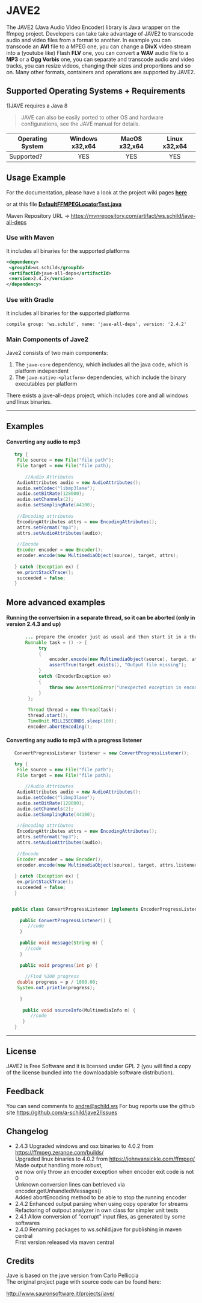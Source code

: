 # JAVE2

The JAVE2 (Java Audio Video Encoder) library is Java wrapper on the ffmpeg
project. Developers can take take advantage of JAVE2 to transcode audio 
and video files from a format to another. In example you can transcode
an **AVI** file to a MPEG one, you can change a **DivX** video stream into a
(youtube like) Flash **FLV** one, you can convert a **WAV** audio file to a **MP3** or a
**Ogg Vorbis** one, you can separate and transcode audio and video tracks, you can
resize videos, changing their sizes and proportions and so on.
Many other formats, containers and operations are supported by JAVE2.

## Supported Operating Systems + Requirements 

1)JAVE requires a Java 8
>JAVE can also be easily ported to other OS and hardware configurations, 
see the JAVE manual for details.

| Operating System | Windows x32,x64 | MacOS x32,x64 | Linux x32,x64 |
| ------- | :-----: | :-: | :-----: |
| Supported? | YES | YES  | YES  |


## Usage Example
For the documentation, please have a look at the project wiki pages [**here**](https://github.com/a-schild/jave2/wiki)

or at this file [**DefaultFFMPEGLocatorTest.java**](https://github.com/a-schild/jave2/blob/master/jave-example/src/main/java/ws/schild/jave/example/DefaultFFMPEGLocatorTest.java)


Maven Repository URL -> https://mvnrepository.com/artifact/ws.schild/jave-all-deps

### Use with Maven

It includes all binaries for the supported platforms

<!-- https://mvnrepository.com/artifact/ws.schild/jave-all-deps -->
``` XML
<dependency>
 <groupId>ws.schild</groupId>
 <artifactId>jave-all-deps</artifactId>
 <version>2.4.2</version>
</dependency>
```

### Use with Gradle

It includes all binaries for the supported platforms

``` XML
compile group: 'ws.schild', name: 'jave-all-deps', version: '2.4.2'
```

### Main Components of Jave2
Jave2 consists of two main components:
1. The `jave-core` dependency, which includes all the java code, which is platform independent
2. The `jave-native-<platform>` dependencies, which include the binary executables per platform

There exists a jave-all-deps project, which includes core and all windows und linux binaries.

---
## Examples

#### Converting any audio to mp3
``` JAVA
   try {                                                            
	File source = new File("file path");		                 
	File target = new File("file path);                          
                                                                 
       //Audio Attributes                                               
	AudioAttributes audio = new AudioAttributes();               
	audio.setCodec("libmp3lame");                                
	audio.setBitRate(128000);                                    
	audio.setChannels(2);                                        
	audio.setSamplingRate(44100);                                
	                                                             
	//Encoding attributes                                        
	EncodingAttributes attrs = new EncodingAttributes();         
	attrs.setFormat("mp3");                                      
	attrs.setAudioAttributes(audio);                             
	                                                             
	//Encode                                                     
	Encoder encoder = new Encoder();                             
	encoder.encode(new MultimediaObject(source), target, attrs); 
                                                                 
   } catch (Exception ex) {                                         
	ex.printStackTrace();                                        
	succeeded = false;                                           
   }                

```
     
## More advanced examples    

#### Running the convertsion in a separate thread, so it can be aborted (only in version 2.4.3 and up)
``` JAVA 
       ... prepare the encoder just as usual and then start it in a thread ...
       Runnable task = () -> {
            try
            {
                encoder.encode(new MultimediaObject(source), target, attrs, listener);
                assertTrue(target.exists(), "Output file missing");
            }
            catch (EncoderException ex)
            {
                throw new AssertionError("Unexpected exception in encoder", ex);
            }
        };
        
        Thread thread = new Thread(task);
        thread.start();
        TimeUnit.MILLISECONDS.sleep(100);
        encoder.abortEncoding();
```

#### Converting any audio to mp3 with a progress listener
``` JAVA 
   ConvertProgressListener listener = new ConvertProgressListener();

   try {                                                            
	File source = new File("file path");		                 
	File target = new File("file path);                          
                                                                 
       //Audio Attributes                                               
	AudioAttributes audio = new AudioAttributes();               
	audio.setCodec("libmp3lame");                                
	audio.setBitRate(128000);                                    
	audio.setChannels(2);                                        
	audio.setSamplingRate(44100);                                
	                                                             
	//Encoding attributes                                        
	EncodingAttributes attrs = new EncodingAttributes();         
	attrs.setFormat("mp3");                                      
	attrs.setAudioAttributes(audio);                             
	                                                             
	//Encode                                                     
	Encoder encoder = new Encoder();                             
	encoder.encode(new MultimediaObject(source), target, attrs,listener); 
                                                                 
   } catch (Exception ex) {                                         
	ex.printStackTrace();                                        
	succeeded = false;                                           
   }                                                                


  public class ConvertProgressListener implements EncoderProgressListener {
	                                                                     
     public ConvertProgressListener() {   
        //code
     }                                                                    
	                                                                     
     public void message(String m) {                                      
       //code                                                              
     }                                                                    
	                                                                     
     public void progress(int p) {                                        
		                                                                 
       //Find %100 progress                                              
	double progress = p / 1000.00;                                    
	System.out.println(progress);                                     
                                                                         
     }                                                                    
	                                                                     
      public void sourceInfo(MultimediaInfo m) {                           
         //code                                                          
      }                                                                    
   }                                                                                                                                                
```

---

## License

JAVE2 is Free Software and it is licensed under GPL 2 (you will find a copy of
the license bundled into the downloadable software distribution).


## Feedback

You can send comments to andre@schild.ws
For bug reports use the github site https://github.com/a-schild/jave2/issues

## Changelog
- 2.4.3 Upgraded windows and osx binaries to 4.0.2 from https://ffmpeg.zeranoe.com/builds/  
        Upgraded linux binaries to 4.0.2 from https://johnvansickle.com/ffmpeg/  
        Made output handling more robust,   
        we now only throw an encoder exception when encoder exit code is not 0  
        Unknown conversion lines can betrieved via encoder.getUnhandledMessages()  
        Added abortEncoding method to be able to stop the running encoder  
- 2.4.2 Enhanced output parsing when using copy operator for streams  
        Refactoring of outpout analyzer in own class for simpler unit tests  
- 2.4.1 Allow conversion of "corrupt" input files, as generated by some softwares
- 2.4.0 Renaming packages to ws.schild.jave for publishing in maven central  
        First version released via maven central

## Credits

Jave is based on the jave version from Carlo Pelliccia  
The original project page with source code can be found here:

http://www.sauronsoftware.it/projects/jave/
